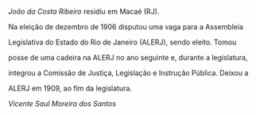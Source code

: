 

*João da Costa Ribeiro* residiu em Macaé (RJ).



Na eleição de dezembro de 1906 disputou uma vaga para a Assembleia

Legislativa do Estado do Rio de Janeiro (ALERJ), sendo eleito. Tomou

posse de uma cadeira na ALERJ no ano seguinte e, durante a legislatura,

integrou a Comissão de Justiça, Legislação e Instrução Pública. Deixou a

ALERJ em 1909, ao fim da legislatura.



*Vicente Saul Moreira dos Santos*



